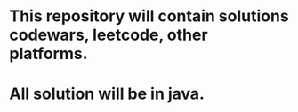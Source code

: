 # This repository will contain solutions codewars, leetcode, other platforms.

# All solution will be in java.